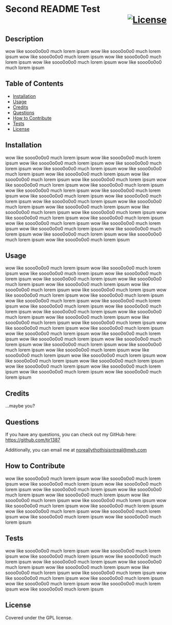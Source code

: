 # Second README Test  <div style="text-align: right"> [![License](https://img.shields.io/badge/License-Apache_2.0-blue.svg)](https://opensource.org/licenses/Apache-2.0) </div>

## Description

wow like sooo0o0o0 much lorem ipsum wow like sooo0o0o0 much lorem ipsum wow like sooo0o0o0 much lorem ipsum wow like sooo0o0o0 much lorem ipsum wow like sooo0o0o0 much lorem ipsum wow like sooo0o0o0 much lorem ipsum 

## Table of Contents

- [Installation](#installation)
- [Usage](#usage)
- [Credits](#credits)
- [Questions](#questions)
- [How to Contribute](#how-to-contribute)
- [Tests](#tests)
- [License](#license)

## Installation

wow like sooo0o0o0 much lorem ipsum wow like sooo0o0o0 much lorem ipsum wow like sooo0o0o0 much lorem ipsum wow like sooo0o0o0 much lorem ipsum wow like sooo0o0o0 much lorem ipsum wow like sooo0o0o0 much lorem ipsum wow like sooo0o0o0 much lorem ipsum wow like sooo0o0o0 much lorem ipsum wow like sooo0o0o0 much lorem ipsum wow like sooo0o0o0 much lorem ipsum wow like sooo0o0o0 much lorem ipsum wow like sooo0o0o0 much lorem ipsum wow like sooo0o0o0 much lorem ipsum wow like sooo0o0o0 much lorem ipsum wow like sooo0o0o0 much lorem ipsum wow like sooo0o0o0 much lorem ipsum wow like sooo0o0o0 much lorem ipsum wow like sooo0o0o0 much lorem ipsum wow like sooo0o0o0 much lorem ipsum wow like sooo0o0o0 much lorem ipsum wow like sooo0o0o0 much lorem ipsum wow like sooo0o0o0 much lorem ipsum wow like sooo0o0o0 much lorem ipsum wow like sooo0o0o0 much lorem ipsum wow like sooo0o0o0 much lorem ipsum wow like sooo0o0o0 much lorem ipsum wow like sooo0o0o0 much lorem ipsum wow like sooo0o0o0 much lorem ipsum wow like sooo0o0o0 much lorem ipsum 

## Usage

wow like sooo0o0o0 much lorem ipsum wow like sooo0o0o0 much lorem ipsum wow like sooo0o0o0 much lorem ipsum wow like sooo0o0o0 much lorem ipsum wow like sooo0o0o0 much lorem ipsum wow like sooo0o0o0 much lorem ipsum wow like sooo0o0o0 much lorem ipsum wow like sooo0o0o0 much lorem ipsum wow like sooo0o0o0 much lorem ipsum wow like sooo0o0o0 much lorem ipsum wow like sooo0o0o0 much lorem ipsum wow like sooo0o0o0 much lorem ipsum wow like sooo0o0o0 much lorem ipsum wow like sooo0o0o0 much lorem ipsum wow like sooo0o0o0 much lorem ipsum wow like sooo0o0o0 much lorem ipsum wow like sooo0o0o0 much lorem ipsum wow like sooo0o0o0 much lorem ipsum wow like sooo0o0o0 much lorem ipsum wow like sooo0o0o0 much lorem ipsum wow like sooo0o0o0 much lorem ipsum wow like sooo0o0o0 much lorem ipsum wow like sooo0o0o0 much lorem ipsum wow like sooo0o0o0 much lorem ipsum wow like sooo0o0o0 much lorem ipsum wow like sooo0o0o0 much lorem ipsum wow like sooo0o0o0 much lorem ipsum wow like sooo0o0o0 much lorem ipsum wow like sooo0o0o0 much lorem ipsum wow like sooo0o0o0 much lorem ipsum wow like sooo0o0o0 much lorem ipsum wow like sooo0o0o0 much lorem ipsum wow like sooo0o0o0 much lorem ipsum wow like sooo0o0o0 much lorem ipsum wow like sooo0o0o0 much lorem ipsum wow like sooo0o0o0 much lorem ipsum wow like sooo0o0o0 much lorem ipsum 

## Credits

...maybe you?

## Questions

If you have any questions, you can check out my GitHub here: https://github.com/tjr1387  

Additionally, you can email me at noreallythothisisntreal@meh.com

## How to Contribute

wow like sooo0o0o0 much lorem ipsum wow like sooo0o0o0 much lorem ipsum wow like sooo0o0o0 much lorem ipsum wow like sooo0o0o0 much lorem ipsum wow like sooo0o0o0 much lorem ipsum wow like sooo0o0o0 much lorem ipsum wow like sooo0o0o0 much lorem ipsum wow like sooo0o0o0 much lorem ipsum wow like sooo0o0o0 much lorem ipsum wow like sooo0o0o0 much lorem ipsum wow like sooo0o0o0 much lorem ipsum wow like sooo0o0o0 much lorem ipsum wow like sooo0o0o0 much lorem ipsum wow like sooo0o0o0 much lorem ipsum wow like sooo0o0o0 much lorem ipsum 

## Tests

wow like sooo0o0o0 much lorem ipsum wow like sooo0o0o0 much lorem ipsum wow like sooo0o0o0 much lorem ipsum wow like sooo0o0o0 much lorem ipsum wow like sooo0o0o0 much lorem ipsum wow like sooo0o0o0 much lorem ipsum wow like sooo0o0o0 much lorem ipsum wow like sooo0o0o0 much lorem ipsum wow like sooo0o0o0 much lorem ipsum wow like sooo0o0o0 much lorem ipsum wow like sooo0o0o0 much lorem ipsum wow like sooo0o0o0 much lorem ipsum wow like sooo0o0o0 much lorem ipsum wow like sooo0o0o0 much lorem ipsum 

## License

Covered under the GPL license.

